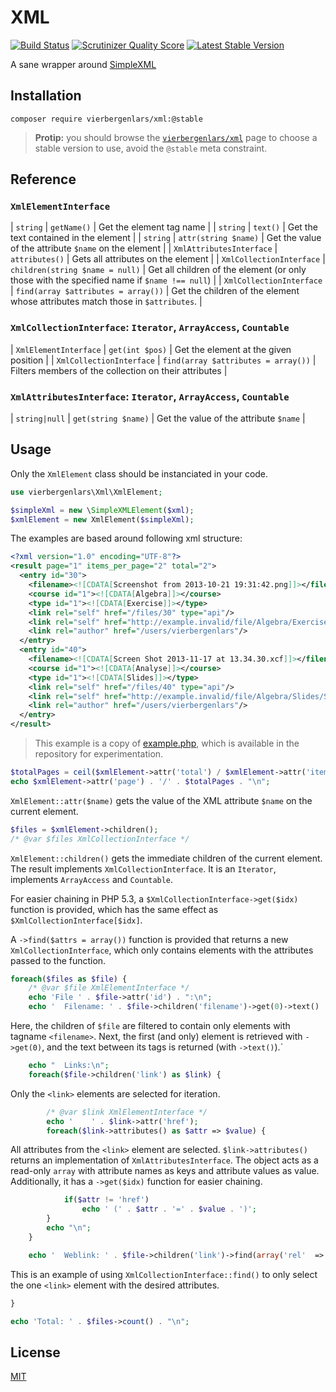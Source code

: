 XML
===

[![Build Status](https://secure.travis-ci.org/vierbergenlars/xml.png)](http://travis-ci.org/vierbergenlars/xml)
[![Scrutinizer Quality Score](https://scrutinizer-ci.com/g/vierbergenlars/xml/badges/quality-score.png?s=6ec9273ceef01190afa0e8e2284e904fb51da8ad)](https://scrutinizer-ci.com/g/vierbergenlars/xml/)
[![Latest Stable Version](https://poser.pugx.org/vierbergenlars/xml/v/stable.png)](https://packagist.org/packages/vierbergenlars/xml)

A sane wrapper around [SimpleXML](http://be2.php.net/manual/en/book.simplexml.php)

## Installation

`composer require vierbergenlars/xml:@stable`

> **Protip:** you should browse the
> [`vierbergenlars/xml`](https://packagist.org/packages/vierbergenlars/xml)
> page to choose a stable version to use, avoid the `@stable` meta constraint.

## Reference

### `XmlElementInterface`

| `string`                 | `getName()`                         | Get the element tag name                                                                    |
| `string`                 | `text()`                            | Get the text contained in the element                                                       |
| `string`                 | `attr(string $name)`                | Get the value of the attribute `$name` on the element                                       |
| `XmlAttributesInterface` | `attributes()`                      | Gets all attributes on the element                                                          |
| `XmlCollectionInterface` | `children(string $name = null)`     | Get all children of the element (or only those with the specified name if `$name !== null`) |
| `XmlCollectionInterface` | `find(array $attributes = array())` | Get the children of the element whose attributes match those in `$attributes`.              |

### `XmlCollectionInterface`: `Iterator`, `ArrayAccess`, `Countable`

| `XmlElementInterface`    | `get(int $pos)`                     | Get the element at the given position                 |
| `XmlCollectionInterface` | `find(array $attributes = array())` | Filters members of the collection on their attributes |

### `XmlAttributesInterface`: `Iterator`, `ArrayAccess`, `Countable`

| `string|null` | `get(string $name)` | Get the value of the attribute `$name` |

## Usage

Only the `XmlElement` class should be instanciated in your code.

```php
use vierbergenlars\Xml\XmlElement;

$simpleXml = new \SimpleXMLElement($xml);
$xmlElement = new XmlElement($simpleXml);

```

The examples are based around following xml structure:

```xml
<?xml version="1.0" encoding="UTF-8"?>
<result page="1" items_per_page="2" total="2">
  <entry id="30">
    <filename><![CDATA[Screenshot from 2013-10-21 19:31:42.png]]></filename>
    <course id="1"><![CDATA[Algebra]]></course>
    <type id="1"><![CDATA[Exercise]]></type>
    <link rel="self" href="/files/30" type="api"/>
    <link rel="self" href="http://example.invalid/file/Algebra/Exercise/Screenshot%20from%202013-10-21%2019:31:42.png" type="www"/>
    <link rel="author" href="/users/vierbergenlars"/>
  </entry>
  <entry id="40">
    <filename><![CDATA[Screen Shot 2013-11-17 at 13.34.30.xcf]]></filename>
    <course id="1"><![CDATA[Analyse]]></course>
    <type id="1"><![CDATA[Slides]]></type>
    <link rel="self" href="/files/40" type="api"/>
    <link rel="self" href="http://example.invalid/file/Algebra/Slides/Screen%20Shot%202013-11-17%20at%2013.34.30.xcf" type="www"/>
    <link rel="author" href="/users/vierbergenlars"/>
  </entry>
</result>
```

> This example is a copy of [example.php](https://github.com/vierbergenlars/xml/blob/master/example.php),
> which is available in the repository for experimentation.

```php
$totalPages = ceil($xmlElement->attr('total') / $xmlElement->attr('items_per_page'));
echo $xmlElement->attr('page') . '/' . $totalPages . "\n";
```

`XmlElement::attr($name)` gets the value of the XML attribute `$name` on the current element.

```php
$files = $xmlElement->children();
/* @var $files XmlCollectionInterface */
```

`XmlElement::children()` gets the immediate children of the current element.
The result implements `XmlCollectionInterface`. It is an `Iterator`, implements `ArrayAccess` and `Countable`.

For easier chaining in PHP 5.3, a `$XmlCollectionInterface->get($idx)` function is provided,
 which has the same effect as `$XmlCollectionInterface[$idx]`.

A `->find($attrs = array())` function is provided that returns a new `XmlCollectionInterface`,
 which only contains elements with the attributes passed to the function.

```php
foreach($files as $file) {
    /* @var $file XmlElementInterface */
    echo 'File ' . $file->attr('id') . ":\n";
    echo '  Filename: ' . $file->children('filename')->get(0)->text() . "\n";
```

Here, the children of `$file` are filtered to contain only elements with tagname `<filename>`.
Next, the first (and only) element is retrieved with `->get(0)`, and the text between its tags is returned (with `->text()`).`

```php
    echo "  Links:\n";
    foreach($file->children('link') as $link) {
```

Only the `<link>` elements are selected for iteration.

```php
        /* @var $link XmlElementInterface */
        echo '    ' . $link->attr('href');
        foreach($link->attributes() as $attr => $value) {
```

All attributes from the `<link>` element are selected.
`$link->attributes()` returns an implementation of `XmlAttributesInterface`.
The object acts as a read-only `array` with attribute names as keys and attribute values as value.
Additionally, it has a `->get($idx)` function for easier chaining.

```php
            if($attr != 'href')
                echo ' (' . $attr . '=' . $value . ')';
        }
        echo "\n";
    }

    echo '  Weblink: ' . $file->children('link')->find(array('rel'  => 'self', 'type' => 'www'))->get(0)->attr('href') . "\n";
```

This is an example of using `XmlCollectionInterface::find()` to only select the one `<link>` element with the desired attributes.

```php
}

echo 'Total: ' . $files->count() . "\n";
```

## License

[MIT](https://github.com/vierbergenlars/xml/blob/master/LICENSE.md)
